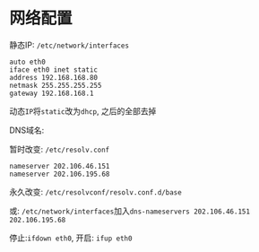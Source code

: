 # 网络配置

静态IP: `/etc/network/interfaces`

```
auto eth0
iface eth0 inet static
address 192.168.168.80
netmask 255.255.255.255
gateway 192.168.168.1
```

动态`IP`将`static`改为`dhcp`, 之后的全部去掉

DNS域名:

暂时改变: `/etc/resolv.conf`

```
nameserver 202.106.46.151
nameserver 202.106.195.68
```

永久改变: `/etc/resolvconf/resolv.conf.d/base`

或: `/etc/network/interfaces`加入`dns-nameservers 202.106.46.151 202.106.195.68`

停止:`ifdown eth0`, 开启: `ifup eth0`


